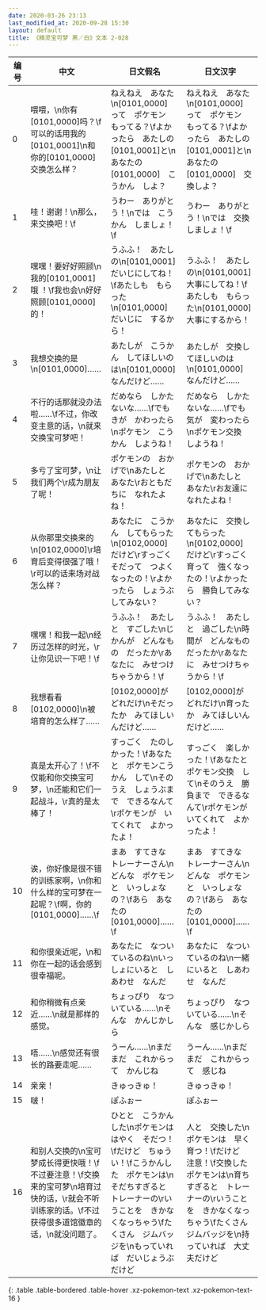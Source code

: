 ```yaml
---
date: 2020-03-26 23:13
last_modified_at: 2020-09-28 15:30
layout: default
title: 《精灵宝可梦 黑／白》文本 2-028
---
```

| 编号 | 中文 | 日文假名 | 日文汉字 |
| ---- | ---- | ---- | --- |
| 0 | 喂喂，\n你有[0101,0000]吗？\f可以的话用我的[0101,0001]\n和你的[0101,0000]交换怎么样？ | ねえねえ　あなた\n[0101,0000]　って　ポケモン　もってる？\fよかったら　あたしの　[0101,0001]と\nあなたの　[0101,0000]　こうかん　しよ？ | ねえねえ　あなた\n[0101,0000]　って　ポケモン　もってる？\fよかったら　あたしの　[0101,0001]と\nあなたの　[0101,0000]　交換しよ？ |
| 1 | 哇！谢谢！\n那么，来交换吧！\f | うわー　ありがとう！\nでは　こうかん　しましょ！\f | うわー　ありがとう！\nでは　交換しましょ！\f |
| 2 | 嘿嘿！要好好照顾\n我的[0101,0001]哦 ！\f我也会\n好好照顾[0101,0000]的！ | うふふ！　あたしの\n[0101,0001]　だいじにしてね！\fあたしも　もらった\n[0101,0000]　だいじに　するから！ | うふふ！　あたしの\n[0101,0001]　大事にしてね！\fあたしも　もらった\n[0101,0000]　大事にするから！ |
| 3 | 我想交换的是\n[0101,0000]…… | あたしが　こうかん　してほしいのは\n[0101,0000]　なんだけど…… | あたしが　交換してほしいのは\n[0101,0000]　なんだけど…… |
| 4 | 不行的话那就没办法啦……\f不过，你改变主意的话，\n就来交换宝可梦吧！ | だめなら　しかたないな……\fでも　きが　かわったら\nポケモン　こうかん　しようね！ | だめなら　しかたないな……\fでも　気が　変わったら\nポケモン交換　しようね！ |
| 5 | 多亏了宝可梦，\n让我们两个\r成为朋友了呢！ | ポケモンの　おかげで\nあたしと　あなた\rおともだちに　なれたよね！ | ポケモンの　おかげで\nあたしと　あなた\rお友達に　なれたよね！ |
| 6 | 从你那里交换来的\n[0102,0000]\r培育后变得很强了哦！\r可以的话来场对战怎么样？ | あなたに　こうかん　してもらった\n[0102,0000]　だけど\rすっごく　そだって　つよくなったの！\rよかったら　しょうぶ　してみない？ | あなたに　交換してもらった\n[0102,0000]　だけど\rすっごく　育って　強くなったの！\rよかったら　勝負してみない？ |
| 7 | 嘿嘿！和我一起\n经历过怎样的时光，\r让你见识一下吧！\f | うふふ！　あたしと　すごした\nじかんが　どんなもの　だったか\rあなたに　みせつけちゃうから！\f | うふふ！　あたしと　過ごした\n時間が　どんなもの　だったか\rあなたに　みせつけちゃうから！\f |
| 8 | 我想看看[0102,0000]\n被培育的怎么样了…… | [0102,0000]が　どれだけ\nそだったか　みてほしいんだけど…… | [0102,0000]が　どれだけ\n育ったか　みてほしいんだけど…… |
| 9 | 真是太开心了！\f不仅能和你交换宝可梦，\n还能和它们一起战斗，\r真的是太棒了！ | すっごく　たのしかった！\fあなたと　ポケモンこうかん　して\nそのうえ　しょうぶまで　できるなんて\rポケモンが　いてくれて　よかったよ！ | すっごく　楽しかった！\fあなたと　ポケモン交換　して\nそのうえ　勝負まで　できるなんて\rポケモンが　いてくれて　よかったよ！ |
| 10 | 诶，你好像是很不错的训练家啊，\n你和什么样的宝可梦在一起呢？\f啊，你的[0101,0000]……\f | まあ　すてきな　トレーナーさん\nどんな　ポケモンと　いっしょなの？\fあら　あなたの　[0101,0000]……\f | まあ　すてきな　トレーナーさん\nどんな　ポケモンと　いっしょなの？\fあら　あなたの　[0101,0000]……\f |
| 11 | 和你很亲近呢，\n和你在一起的话会感到很幸福呢。 | あなたに　なついているのね\nいっしょにいると　しあわせ　なんだ | あなたに　なついているのね\n一緒にいると　しあわせ　なんだ |
| 12 | 和你稍微有点亲近……\n就是那样的感觉。 | ちょっぴり　なついている……\nそんな　かんじかしら | ちょっぴり　なついている……\nそんな　感じかしら |
| 13 | 唔……\n感觉还有很长的路要走呢…… | うーん……\nまだまだ　これからって　かんじね | うーん……\nまだまだ　これからって　感じね |
| 14 | 亲亲！ | きゅっきゅ！ | きゅっきゅ！ |
| 15 | 啵！ | ぽふぉー | ぽふぉー |
| 16 | 和别人交换的\n宝可梦成长得更快哦！\f不过要注意！\f交换来的宝可梦\n培育过快的话，\r就会不听训练家的话。\f不过获得很多道馆徽章的话，\n就没问题了。 | ひとと　こうかんした\nポケモンは　はやく　そだつ！\fだけど　ちゅうい！\fこうかんした　ポケモンは\nそだちすぎると　トレーナーの\rいうことを　きかなくなっちゃう\fたくさん　ジムバッジを\nもっていれば　だいじょうぶ　だけど | 人と　交換した\nポケモンは　早く　育つ！\fだけど　注意！\f交換した　ポケモンは\n育ちすぎると　トレーナーの\rいうことを　きかなくなっちゃう\fたくさん　ジムバッジを\n持っていれば　大丈夫だけど |
{: .table .table-bordered .table-hover .xz-pokemon-text .xz-pokemon-text-16 }